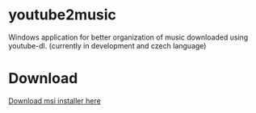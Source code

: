 # youtube2music
Windows application for better organization of music downloaded using youtube-dl. (currently in development and czech language)

# Download
[Download msi installer here](https://github.com/jakubkastner/youtube2music/raw/master/youtube2music_installer/Debug/youtube2music_installer.msi)
